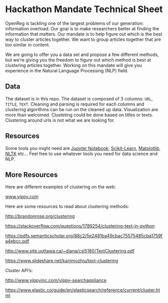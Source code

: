 # Hackathon Mandate Technical Sheet
OpenReg is tackling one of the largest problems of our generation: information overload. Our goal is to make researchers better at finding the information that matters. Our mandate is to help figure out which is the best way to cluster articles together. We want to group articles together that are too similar in content. 

We are going to offer you a data set and propose a few different methods, but we’re giving you the freedom to figure out which method is best at clustering articles together. Working on this mandate will give you experience in the Natural Language Processing (NLP) field. 

## Data
The dataset is in this repo. The dataset is composed of 3 columns: `URL`, `TITLE`, `TEXT`. 
Cleaning and parsing is required for each columns and clustering algorithms can be run on the cleaned up data. Visualization are more than welcomed. Clusteting could be done based on titles or texts. Clustering around urls is not what we are looking for. 

## Resources
Some tools you might need are [Jupyter Notebook](http://jupyter.org/install.html), [Scikit-Learn](http://scikit-learn.org/stable/modules/clustering.html), [Matplotlib](https://matplotlib.org/), [NLTK](http://www.nltk.org/) etc... Feel free to use whatever tools you need for data science and NLP.

## More Resources

Here are different examples of clustering on the web: 

www.yippy.com 

Here are some resources to read about clustering methods: 

http://brandonrose.org/clustering

https://stackoverflow.com/questions/1789254/clustering-text-in-python

https://pdfs.semanticscholar.org/88c2/5e2481ba49cbac75575485cba1759fa4ebcc.pdf 

http://www.site.uottawa.ca/~diana/csi5180/TextClustering.pdf

https://www.slideshare.net/kanimozhiu/text-clustering 

Cluster API’s:

http://www.yippyinc.com/yippy-searchappliance 

https://www.elastic.co/guide/en/elasticsearch/reference/current/cluster.html
